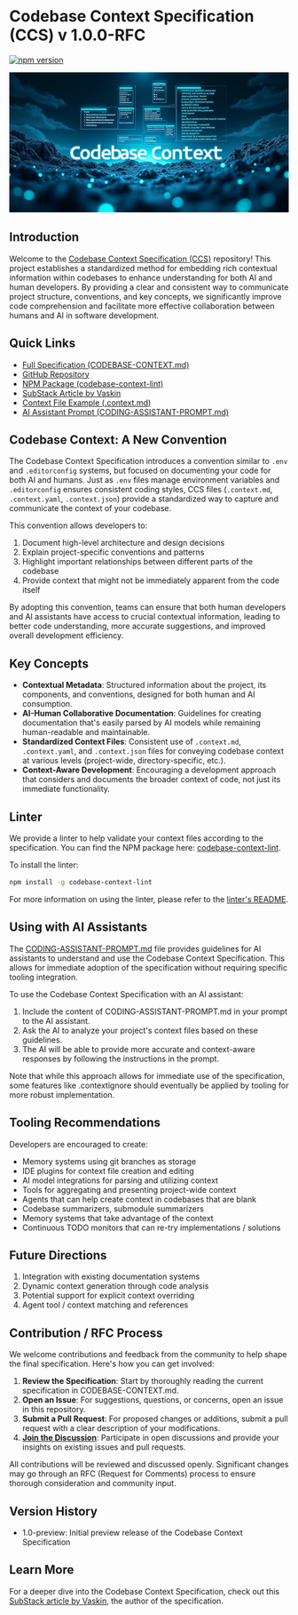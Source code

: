# Codebase Context Specification (CCS) v 1.0.0-RFC

[![npm version](https://img.shields.io/npm/v/codebase-context-lint.svg)](https://www.npmjs.com/package/codebase-context-lint)

![Codebase Context Image](./img/codebase-context.png "Codebase Context Specification")

## Introduction

Welcome to the [Codebase Context Specification (CCS)](./CODEBASE-CONTEXT.md) repository! This project establishes a standardized method for embedding rich contextual information within codebases to enhance understanding for both AI and human developers. By providing a clear and consistent way to communicate project structure, conventions, and key concepts, we significantly improve code comprehension and facilitate more effective collaboration between humans and AI in software development.

## Quick Links

- [Full Specification (CODEBASE-CONTEXT.md)](./CODEBASE-CONTEXT.md)
- [GitHub Repository](https://github.com/Agentic-Insights/codebase-context-spec)
- [NPM Package (codebase-context-lint)](https://www.npmjs.com/package/codebase-context-lint)
- [SubStack Article by Vaskin](https://agenticinsights.substack.com/p/codebase-context-specification-rfc)
- [Context File Example (.context.md)](.context.md)
- [AI Assistant Prompt (CODING-ASSISTANT-PROMPT.md)](CODING-ASSISTANT-PROMPT.md)

## Codebase Context: A New Convention

The Codebase Context Specification introduces a convention similar to `.env` and `.editorconfig` systems, but focused on documenting your code for both AI and humans. Just as `.env` files manage environment variables and `.editorconfig` ensures consistent coding styles, CCS files (`.context.md`, `.context.yaml`, `.context.json`) provide a standardized way to capture and communicate the context of your codebase.

This convention allows developers to:
1. Document high-level architecture and design decisions
2. Explain project-specific conventions and patterns
3. Highlight important relationships between different parts of the codebase
4. Provide context that might not be immediately apparent from the code itself

By adopting this convention, teams can ensure that both human developers and AI assistants have access to crucial contextual information, leading to better code understanding, more accurate suggestions, and improved overall development efficiency.

## Key Concepts

- **Contextual Metadata**: Structured information about the project, its components, and conventions, designed for both human and AI consumption.
- **AI-Human Collaborative Documentation**: Guidelines for creating documentation that's easily parsed by AI models while remaining human-readable and maintainable.
- **Standardized Context Files**: Consistent use of `.context.md`, `.context.yaml`, and `.context.json` files for conveying codebase context at various levels (project-wide, directory-specific, etc.).
- **Context-Aware Development**: Encouraging a development approach that considers and documents the broader context of code, not just its immediate functionality.

## Linter

We provide a linter to help validate your context files according to the specification. You can find the NPM package here: [codebase-context-lint](https://www.npmjs.com/package/codebase-context-lint).

To install the linter:

```bash
npm install -g codebase-context-lint
```

For more information on using the linter, please refer to the [linter's README](./linters/typescript/README.md).

## Using with AI Assistants

The [CODING-ASSISTANT-PROMPT.md](./CODING-ASSISTANT-PROMPT.md) file provides guidelines for AI assistants to understand and use the Codebase Context Specification. This allows for immediate adoption of the specification without requiring specific tooling integration.

To use the Codebase Context Specification with an AI assistant:

1. Include the content of CODING-ASSISTANT-PROMPT.md in your prompt to the AI assistant.
2. Ask the AI to analyze your project's context files based on these guidelines.
3. The AI will be able to provide more accurate and context-aware responses by following the instructions in the prompt.

Note that while this approach allows for immediate use of the specification, some features like .contextignore should eventually be applied by tooling for more robust implementation.

## Tooling Recommendations

Developers are encouraged to create:

- Memory systems using git branches as storage
- IDE plugins for context file creation and editing
- AI model integrations for parsing and utilizing context
- Tools for aggregating and presenting project-wide context
- Agents that can help create context in codebases that are blank
- Codebase summarizers, submodule summarizers
- Memory systems that take advantage of the context
- Continuous TODO monitors that can re-try implementations / solutions

## Future Directions

1. Integration with existing documentation systems
2. Dynamic context generation through code analysis
3. Potential support for explicit context overriding
4. Agent tool / context matching and references

## Contribution / RFC Process

We welcome contributions and feedback from the community to help shape the final specification. Here's how you can get involved:

1. **Review the Specification**: Start by thoroughly reading the current specification in CODEBASE-CONTEXT.md.
2. **Open an Issue**: For suggestions, questions, or concerns, open an issue in this repository.
3. **Submit a Pull Request**: For proposed changes or additions, submit a pull request with a clear description of your modifications.
4. [**Join the Discussion**](https://github.com/Agentic-Insights/codebase-context-spec/discussions): Participate in open discussions and provide your insights on existing issues and pull requests.

All contributions will be reviewed and discussed openly. Significant changes may go through an RFC (Request for Comments) process to ensure thorough consideration and community input.

## Version History

- 1.0-preview: Initial preview release of the Codebase Context Specification

## Learn More

For a deeper dive into the Codebase Context Specification, check out this [SubStack article by Vaskin](https://agenticinsights.substack.com/p/codebase-context-specification-rfc), the author of the specification.
